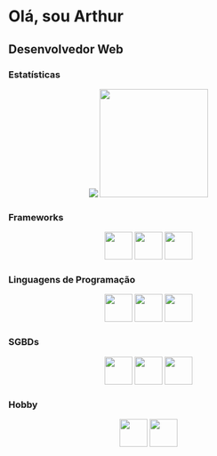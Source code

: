 # Olá, sou Arthur
## Desenvolvedor Web


### Estatísticas
<div style="text-align: center">
<img src="https://github-readme-stats.vercel.app/api?username=arthurpbarros&show_icons=true&theme=swift">
<img src="https://github-readme-stats.vercel.app/api/top-langs/?username=arthurpbarros&layout=compact&theme=swift&langs_count=6)](https://github.com/arthurpbarrosgithub-readme-stats" height="195px"/>   
</div>

### Frameworks
<div style="text-align: center">
<img src="https://cdn.jsdelivr.net/gh/devicons/devicon/icons/django/django-plain.svg" height="50px"/>
<img src="https://cdn.jsdelivr.net/gh/devicons/devicon/icons/vuejs/vuejs-original.svg" height="50px"/>
<img src="https://cdn.jsdelivr.net/gh/devicons/devicon/icons/laravel/laravel-plain.svg" height="50px"/>       
</div>


### Linguagens de Programação
<div style="text-align: center">
<img src="https://cdn.jsdelivr.net/gh/devicons/devicon/icons/python/python-original.svg" height="50px"/> 
<img src="https://cdn.jsdelivr.net/gh/devicons/devicon/icons/java/java-original.svg" height="50px"/>
<img src="https://cdn.jsdelivr.net/gh/devicons/devicon/icons/php/php-original.svg" height="50px"/>         
</div>
       
### SGBDs
<div style="text-align: center">
<img src="https://cdn.jsdelivr.net/gh/devicons/devicon/icons/mysql/mysql-original-wordmark.svg" height="50px"/>
<img src="https://cdn.jsdelivr.net/gh/devicons/devicon/icons/postgresql/postgresql-original.svg" height="50px"/> 
<img src="https://cdn.jsdelivr.net/gh/devicons/devicon/icons/microsoftsqlserver/microsoftsqlserver-plain-wordmark.svg" height="50px"//>
</div>

### Hobby
<div style="text-align: center">
<img src="https://cdn.jsdelivr.net/gh/devicons/devicon/icons/photoshop/photoshop-plain.svg" height="50px"/>
<img src="https://cdn.jsdelivr.net/gh/devicons/devicon/icons/jquery/jquery-plain-wordmark.svg" height="50px"/>
</div>
